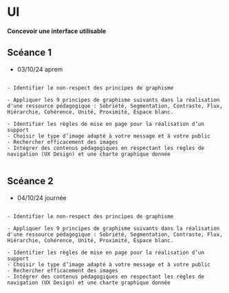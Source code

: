 # UI

**Concevoir une interface utilisable**

## Scéance 1

- 03/10/24 aprem

```{admonition} Objectif(s) pédagogique(s)

- Identifier le non-respect des principes de graphisme

- Appliquer les 9 principes de graphisme suivants dans la réalisation d'une ressource pédagogique : Sobriété, Segmentation, Contraste, Flux, Hiérarchie, Cohérence, Unité, Proximité, Espace blanc.

- Identifier les règles de mise en page pour la réalisation d’un support
- Choisir le type d’image adapté à votre message et à votre public
- Rechercher efficacement des images
- Intégrer des contenus pédagogiques en respectant les règles de navigation (UX Design) et une charte graphique donnée


```

## Scéance 2

- 04/10/24 journée

```{admonition} Objectif(s) pédagogique(s)

- Identifier le non-respect des principes de graphisme

- Appliquer les 9 principes de graphisme suivants dans la réalisation d'une ressource pédagogique : Sobriété, Segmentation, Contraste, Flux, Hiérarchie, Cohérence, Unité, Proximité, Espace blanc.

- Identifier les règles de mise en page pour la réalisation d’un support
- Choisir le type d’image adapté à votre message et à votre public
- Rechercher efficacement des images
- Intégrer des contenus pédagogiques en respectant les règles de navigation (UX Design) et une charte graphique donnée


```


